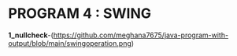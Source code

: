 # PROGRAM 4 : SWING

**1_nullcheck**-(https://github.com/meghana7675/java-program-with-output/blob/main/swingoperation.png)



